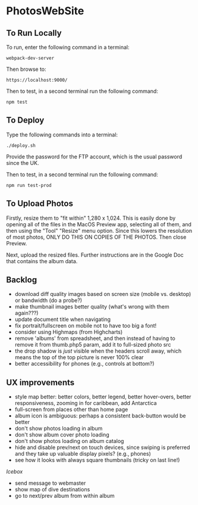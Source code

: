 # PhotosWebSite

## To Run Locally

To run, enter the following command in a terminal:

    webpack-dev-server

Then browse to:

    https://localhost:9000/

Then to test, in a second terminal run the following command:

    npm test

## To Deploy

Type the following commands into a terminal:

    ./deploy.sh

Provide the password for the FTP account, which is the usual password since the UK.

Then to test, in a second terminal run the following command:

    npm run test-prod

## To Upload Photos

Firstly, resize them to "fit within" 1,280 x 1,024. This is easily done by opening all of the files in
the MacOS Preview app, selecting all of them, and then using the "Tool" "Resize" menu option. Since this lowers the
resolution of most photos, ONLY DO THIS ON COPIES OF THE PHOTOS. Then close Preview.

Next, upload the resized files. Further instructions are in the Google Doc that contains the album data.

## Backlog

* download diff quality images based on screen size (mobile vs. desktop) or bandwidth (do a probe?)
* make thumbnail images better quality (what's wrong with them again???)
* update document title when navigating
* fix portrait/fullscreen on mobile not to have too big a font!
* consider using Highmaps (from Highcharts)
* remove 'albums' from spreadsheet, and then instead of having to remove it from thumb.php5 param, add it to full-sized photo src
* the drop shadow is _just_ visible when the headers scroll away, which means the top of the top picture is never 100% clear
* better accessibility for phones (e.g., controls at bottom?)

## UX improvements

* style map better: better colors, better legend, better hover-overs, better responsiveness, zooming in for caribbean, 
add Antarctica
* full-screen from places other than home page
* album icon is ambiguous: perhaps a consistent back-button would be better
* don't show photos loading in album
* don't show album cover photo loading
* don't show photos loading on album catalog
* hide and disable prev/next on touch devices, since swiping is preferred and 
they take up valuable display pixels? (e.g., phones)
* see how it looks with always square thumbnails (tricky on last line!)

*Icebox*

* send message to webmaster
* show map of dive destinations
* go to next/prev album from within album


